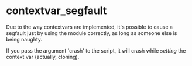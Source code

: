 contextvar_segfault
===

Due to the way contextvars are implemented, it's possible to cause a segfault just by using the module correctly, as
long as someone else is being naughty.

If you pass the argument 'crash' to the script, it will crash while _setting_ the context var (actually, cloning).
